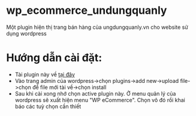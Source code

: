 # wp_ecommerce_undungquanly
Một plugin hiện thị trang bán hàng của ungdungquanly.vn cho website sử dụng wordpress
# Hướng dẫn cài đặt:
* Tài plugin này về [tại đây](https://github.com/pvtruong/wp_ecommerce_undungquanly/archive/master.zip)
* Vào trang admin của wordpress->chọn plugins->add new->upload file->chọn để file mới tài về->chọn install
* Sau khi cài xong nhớ chọn active plugin này. Ở menu quản lý của wordpress sẽ xuất hiện menu  "WP eCommerce". Chọn vô đó rồi khai báo các tuỳ chọn cần thiết
